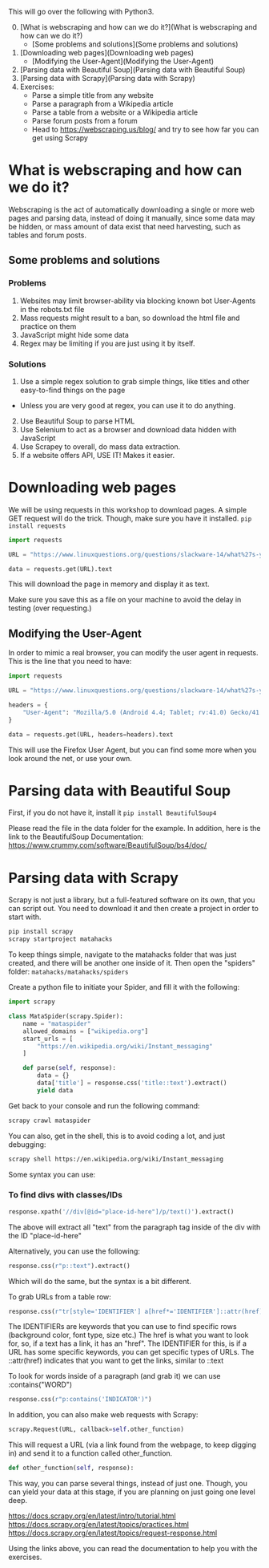 This will go over the following with Python3.

0. [What is webscraping and how can we do it?](What is webscraping and how can we do it?)
    * [Some problems and solutions](Some problems and solutions)
1. [Downloading web pages](Downloading web pages)
    * [Modifying the User-Agent](Modifying the User-Agent)
2. [Parsing data with Beautiful Soup](Parsing data with Beautiful Soup)
3. [Parsing data with Scrapy](Parsing data with Scrapy)
4. Exercises:
    * Parse a simple title from any website
    * Parse a paragraph from a Wikipedia article
    * Parse a table from a website or a Wikipedia article
    * Parse forum posts from a forum
    * Head to https://webscraping.us/blog/ and try to see how far you can get using Scrapy


# What is webscraping and how can we do it?

Webscraping is the act of automatically downloading a single or more web pages and parsing data, instead of doing it manually, since some data may be hidden, or mass amount of data exist that need harvesting, such as tables and forum posts.

## Some problems and solutions

### Problems

1. Websites may limit browser-ability via blocking known bot User-Agents in the robots.txt file
2. Mass requests might result to a ban, so download the html file and practice on them
3. JavaScript might hide some data
4. Regex may be limiting if you are just using it by itself.

### Solutions

1. Use a simple regex solution to grab simple things, like titles and other easy-to-find things on the page
* Unless you are very good at regex, you can use it to do anything.
2. Use Beautiful Soup to parse HTML
3. Use Selenium to act as a browser and download data hidden with JavaScript
4. Use Scrapey to overall, do mass data extraction.
5. If a website offers API, USE IT! Makes it easier.


# Downloading web pages

We will be using requests in this workshop to download pages. A simple GET request will do the trick. Though, make sure you have it installed.
`pip install requests`
```python
import requests

URL = "https://www.linuxquestions.org/questions/slackware-14/what%27s-your-favorite-sql-editor-842171/"

data = requests.get(URL).text
```

This will download the page in memory and display it as text.

Make sure you save this as a file on your machine to avoid the delay in testing (over requesting.)

## Modifying the User-Agent

In order to mimic a real browser, you can modify the user agent in requests. This is the line that you need to have:
```python
import requests

URL = "https://www.linuxquestions.org/questions/slackware-14/what%27s-your-favorite-sql-editor-842171/"

headers = {
    "User-Agent": "Mozilla/5.0 (Android 4.4; Tablet; rv:41.0) Gecko/41.0 Firefox/41.0"
}

data = requests.get(URL, headers=headers).text
```

This will use the Firefox User Agent, but you can find some more when you look around the net, or use your own.


# Parsing data with Beautiful Soup

First, if you do not have it, install it `pip install BeautifulSoup4`

Please read the file in the data folder for the example. In addition, here is the link to the BeautifulSoup Documentation: https://www.crummy.com/software/BeautifulSoup/bs4/doc/

# Parsing data with Scrapy

Scrapy is not just a library, but a full-featured software on its own, that you can script out. You need to download it and then create a project in order to start with.

```bash
pip install scrapy
scrapy startproject matahacks
```

To keep things simple, navigate to the matahacks folder that was just created, and there will be another one inside of it. Then open the "spiders" folder: `matahacks/matahacks/spiders`

Create a python file to initiate your Spider, and fill it with the following:

```python
import scrapy

class MataSpider(scrapy.Spider):
    name = "mataspider"
    allowed_domains = ["wikipedia.org"]
    start_urls = [
        "https://en.wikipedia.org/wiki/Instant_messaging"
    ]

    def parse(self, response):
        data = {}
        data['title'] = response.css('title::text').extract()
        yield data
```

Get back to your console and run the following command:
```bash
scrapy crawl mataspider
```

You can also, get in the shell, this is to avoid coding a lot, and just debugging:

```bash
scrapy shell https://en.wikipedia.org/wiki/Instant_messaging
```

Some syntax you can use:
### To find divs with classes/IDs
```python
response.xpath('//div[@id="place-id-here"]/p/text()').extract()
```
The above will extract all "text" from the paragraph tag inside of the div with the ID "place-id-here"

Alternatively, you can use the following:

```python
response.css(r"p::text").extract()
```

Which will do the same, but the syntax is a bit different.


To grab URLs from a table row:
```python
response.css(r"tr[style='IDENTIFIER'] a[href*='IDENTIFIER']::attr(href)").extract()
```

The IDENTIFIERs are keywords that you can use to find specific rows (background color, font type, size etc.)
The href is what you want to look for, so, if a text has a link, it has an "href". The IDENTIFIER for this, is if a URL has some specific keywords, you can get specific types of URLs.
The ::attr(href) indicates that you want to get the links, similar to ::text


To look for words inside of a paragraph (and grab it) we can use :contains("WORD")
```python
response.css(r"p:contains('INDICATOR')")
```

In addition, you can also make web requests with Scrapy:
```python
scrapy.Request(URL, callback=self.other_function)
```
This will request a URL (via a link found from the webpage, to keep digging in) and send it to a function called other_function.

```python
def other_function(self, response):
```
This way, you can parse several things, instead of just one. Though, you can yield your data at this stage, if you are planning on just going one level deep.


https://docs.scrapy.org/en/latest/intro/tutorial.html
https://docs.scrapy.org/en/latest/topics/practices.html
https://docs.scrapy.org/en/latest/topics/request-response.html

Using the links above, you can read the documentation to help you with the exercises.
